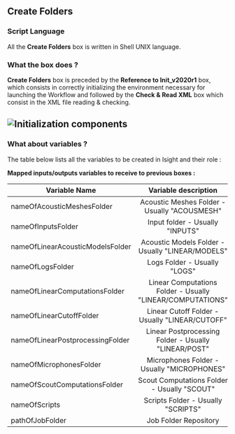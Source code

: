 ## Create Folders
### Script Language

All the __Create Folders__ box is written in Shell UNIX language.
### What the box does ?



__Create Folders__ box is preceded by the __Reference to Init_v2020r1__ box, which consists in correctly initializing the environment necessary for launching the Workflow and followed by the __Check & Read XML__ box which consist in the XML file reading & checking.

![Initialization components](https://user-images.githubusercontent.com/45098441/72733876-0e0d2900-3b99-11ea-8aef-c4e3a3eb80dd.jpeg)
----------------------------

### What about variables ?

The table below lists all the variables to be created in Isight and their role :

__Mapped inputs/outputs variables to receive to previous boxes :__ 

| Variable Name | Variable description | Type | Input | Output |
| ------ | :------------: | :------: | :------: |  :------: |
| nameOfAcousticMeshesFolder | Acoustic Meshes Folder - Usually "ACOUSMESH" | STRING | X | X |
| nameOfInputsFolder | Input folder - Usually "INPUTS" | STRING | X | X |
| nameOfLinearAcousticModelsFolder | Acoustic Models Folder - Usually "LINEAR/MODELS" | STRING | X | X |
| nameOfLogsFolder | Logs Folder - Usually "LOGS" | STRING | X | X |
| nameOfLinearComputationsFolder | Linear Computations Folder - Usually "LINEAR/COMPUTATIONS" | STRING | X | X |
| nameOfLinearCutoffFolder | Linear Cutoff Folder - Usually "LINEAR/CUTOFF" | STRING | X | X |
| nameOfLinearPostprocessingFolder | Linear Postprocessing Folder - Usually "LINEAR/POST" | STRING | X | X |
| nameOfMicrophonesFolder | Microphones Folder - Usually "MICROPHONES" | STRING | X | X |
| nameOfScoutComputationsFolder | Scout Computations Folder - Usually "SCOUT" | STRING | X | X |
| nameOfScripts | Scripts Folder - Usually "SCRIPTS" | STRING | X | X |
| pathOfJobFolder | Job Folder Repository | STRING | X | - |
